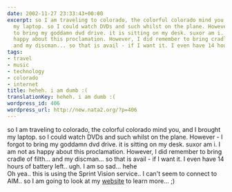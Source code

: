 ```yaml
---
date: 2002-11-27 23:33:43+00:00
excerpt: so I am traveling to colorado, the colorful colorado mind you, and I brought
  my laptop. so I could watch DVDs and such whilst on the plane. However - I forgot
  to bring my goddamn dvd drive. it is sitting on my desk. suxor am i. I am not as
  happy about this proclamation. However, I did remember to bring cradle of filth...
  and my discman... so that is avail - if I want it. I even have 14 hours of b...
tags:
- travel
- music
- technology
- colorado
- internet
title: heheh. i am dumb :(
translationKey: heheh. i am dumb :(
wordpress_id: 406
wordpress_url: http://new.nata2.org/?p=406
---
```


so I am traveling to colorado, the colorful colorado mind you, and I brought my laptop. so I could watch DVDs and such whilst on the plane. However - I forgot to bring my goddamn dvd drive. it is sitting on my desk. suxor am i. I am not as happy about this proclamation. However, I did remember to bring cradle of filth... and my discman... so that is avail - if I want it. I even have 14 hours of battery left.. ugh. I am so sad... hehe
<br/>Oh yea.. this is using the Sprint Vision service.. I can't seem to connect to AIM.. so I am going to look at my <a href="http://www.a500hacking.com">website</a> to learn more... ;)